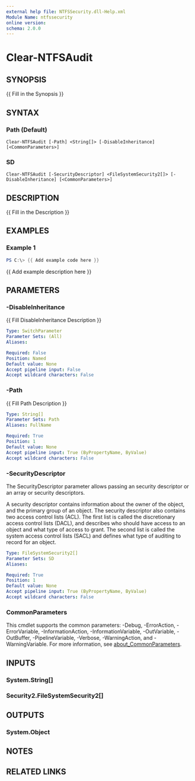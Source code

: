 ```yaml
---
external help file: NTFSSecurity.dll-Help.xml
Module Name: ntfssecurity
online version:
schema: 2.0.0
---
```


# Clear-NTFSAudit

## SYNOPSIS

{{ Fill in the Synopsis }}

## SYNTAX

### Path (Default)
```
Clear-NTFSAudit [-Path] <String[]> [-DisableInheritance] [<CommonParameters>]
```

### SD
```
Clear-NTFSAudit [-SecurityDescriptor] <FileSystemSecurity2[]> [-DisableInheritance] [<CommonParameters>]
```

## DESCRIPTION

{{ Fill in the Description }}

## EXAMPLES

### Example 1

```PowerShell
PS C:\> {{ Add example code here }}
```

{{ Add example description here }}

## PARAMETERS

### -DisableInheritance

{{ Fill DisableInheritance Description }}

```yaml
Type: SwitchParameter
Parameter Sets: (All)
Aliases:

Required: False
Position: Named
Default value: None
Accept pipeline input: False
Accept wildcard characters: False
```

### -Path

{{ Fill Path Description }}

```yaml
Type: String[]
Parameter Sets: Path
Aliases: FullName

Required: True
Position: 1
Default value: None
Accept pipeline input: True (ByPropertyName, ByValue)
Accept wildcard characters: False
```

### -SecurityDescriptor

The SecurityDescriptor parameter allows passing an security descriptor or an array or security descriptors.

A security descriptor contains information about the owner of the object, and the primary group of an object. The security descriptor also contains two access control lists (ACL). The first list is called the discretionary access control lists (DACL), and describes who should have access to an object and what type of access to grant. The second list is called the system access control lists (SACL) and defines what type of auditing to record for an object.

```yaml
Type: FileSystemSecurity2[]
Parameter Sets: SD
Aliases:

Required: True
Position: 1
Default value: None
Accept pipeline input: True (ByPropertyName, ByValue)
Accept wildcard characters: False
```

### CommonParameters
This cmdlet supports the common parameters: -Debug, -ErrorAction, -ErrorVariable, -InformationAction, -InformationVariable, -OutVariable, -OutBuffer, -PipelineVariable, -Verbose, -WarningAction, and -WarningVariable. For more information, see [about_CommonParameters](http://go.microsoft.com/fwlink/?LinkID=113216).

## INPUTS

### System.String[]

### Security2.FileSystemSecurity2[]

## OUTPUTS

### System.Object

## NOTES

## RELATED LINKS
